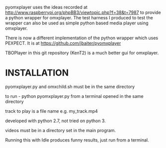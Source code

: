 pyomxplayer uses the ideas recorded at http://www.raspberrypi.org/phpBB3/viewtopic.php?f=38&t=7987 to provide a python wrapper for omxplayer. The test harness I produced to test the wrapper can also be used as simple python based media player using omxplayer.

There is now a different implementation of the python wrapper which uses PEXPECT. It is at https://github.com/jbaiter/pyomxplayer

TBOPlayer in this git repository (KenT2) is a much better gui for omxplayer.


INSTALLATION
============

pyomxplayer.py and omxchild.sh must be in the same directory

to run -  python pyomxplayer.py from a terminal opened in the same directory

track to play is a file name e.g. my_track.mp4

developed with python 2.7, not tried on python 3.

videos must be in a directory set in the main program.

Running this with Idle produces funny results, just run from a terminal.